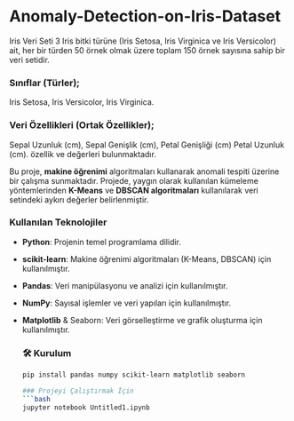 # Anomaly-Detection-on-Iris-Dataset
Iris Veri Seti 3 Iris bitki türüne (Iris Setosa, Iris Virginica ve Iris Versicolor) ait, her bir türden 50 örnek olmak üzere toplam 150 örnek sayısına sahip bir veri setidir.

### Sınıflar (Türler);
Iris Setosa,
Iris Versicolor,
Iris Virginica.

### Veri Özellikleri (Ortak Özellikler);
Sepal Uzunluk (cm),
Sepal Genişlik (cm),
Petal Genişliği (cm)
Petal Uzunluk (cm).
özellik ve değerleri bulunmaktadır.

Bu proje, **makine öğrenimi** algoritmaları kullanarak anomali tespiti üzerine bir çalışma sunmaktadır. Projede, yaygın olarak kullanılan kümeleme yöntemlerinden **K-Means** ve **DBSCAN algoritmaları** kullanılarak veri setindeki aykırı değerler belirlenmiştir.

### Kullanılan Teknolojiler

- **Python**: Projenin temel programlama dilidir.
- **scikit-learn**: Makine öğrenimi algoritmaları (K-Means, DBSCAN) için kullanılmıştır.
- **Pandas**: Veri manipülasyonu ve analizi için kullanılmıştır.
- **NumPy**: Sayısal işlemler ve veri yapıları için kullanılmıştır.
- **Matplotlib** & Seaborn: Veri görselleştirme ve grafik oluşturma için kullanılmıştır.

  ### 🛠️ Kurulum
  
  ```bash
  pip install pandas numpy scikit-learn matplotlib seaborn

  ### Projeyi Çalıştırmak İçin
  ```bash
  jupyter notebook Untitled1.ipynb
